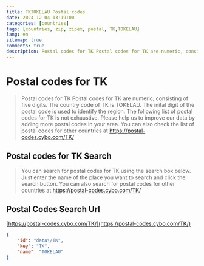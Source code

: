 ```yaml
---
title: TKTOKELAU Postal codes 
date: 2024-12-04 13:19:00
categories: [countries]
tags: [countries, zip, zipex, postal, TK,TOKELAU]
lang: en
sitemap: true
comments: true
description: Postal codes for TK Postal codes for TK are numeric, consisting of five digits. The country code of TK is TOKELAU. The inital digit of the postal code is used to identify the region. The following list of postal codes for TK is not exhaustive. Please help us to improve our data by adding more postal codes in your area. You can also check the list of postal codes for other countries at https://postal-codes.cybo.com/TK/
---
```


# Postal codes for TK
> Postal codes for TK Postal codes for TK are numeric, consisting of five digits. The country code of TK is TOKELAU. The inital digit of the postal code is used to identify the region. The following list of postal codes for TK is not exhaustive. Please help us to improve our data by adding more postal codes in your area. You can also check the list of postal codes for other countries at https://postal-codes.cybo.com/TK/

## Postal codes for TK Search 
> You can search for postal codes for TK using the search box below. Just enter the name of the place you want to search and click the search button. You can also search for postal codes for other countries at https://postal-codes.cybo.com/TK/

## Postal Codes Search Url

[https://postal-codes.cybo.com/TK/](https://postal-codes.cybo.com/TK/)
```json
{
    "id": "data\/TK",
    "key": "TK",
    "name": "TOKELAU"
}
```
